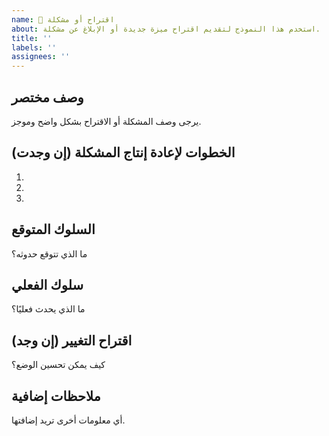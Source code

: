 ```yaml
---
name: 📝 اقتراح أو مشكلة
about: استخدم هذا النموذج لتقديم اقتراح ميزة جديدة أو الإبلاغ عن مشكلة.
title: ''
labels: ''
assignees: ''
---
```


## وصف مختصر

يرجى وصف المشكلة أو الاقتراح بشكل واضح وموجز.

## الخطوات لإعادة إنتاج المشكلة (إن وجدت)

1.  
2.  
3.  

## السلوك المتوقع

ما الذي تتوقع حدوثه؟

## سلوك الفعلي

ما الذي يحدث فعليًا؟

## اقتراح التغيير (إن وجد)

كيف يمكن تحسين الوضع؟

## ملاحظات إضافية

أي معلومات أخرى تريد إضافتها.
